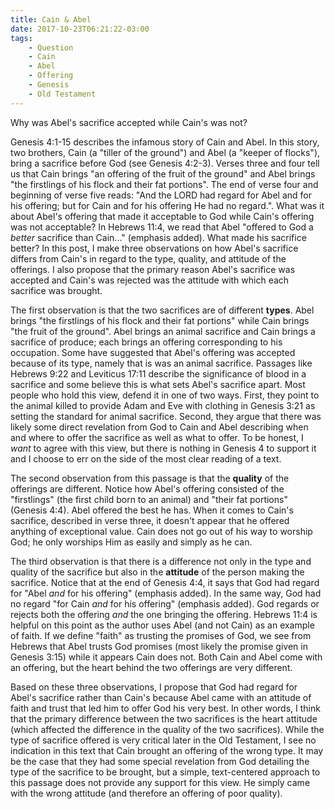 ```yaml
---
title: Cain & Abel
date: 2017-10-23T06:21:22-03:00
tags:
    - Question
    - Cain
    - Abel
    - Offering
    - Genesis
    - Old Testament
---
```


Why was Abel's sacrifice accepted while Cain's was not?

Genesis 4:1-15 describes the infamous story of Cain and Abel. In this story, two brothers, Cain (a "tiller of the ground") and Abel (a "keeper of flocks"), bring a sacrifice before God (see Genesis 4:2-3). Verses three and four tell us that Cain brings "an offering of the fruit of the ground" and Abel brings "the firstlings of his flock and their fat portions". The end of verse four and beginning of verse five reads: "And the LORD had regard for Abel and for his offering; but for Cain and for his offering He had no regard.". What was it about Abel's offering that made it acceptable to God while Cain's offering was not acceptable? In Hebrews 11:4, we read that Abel "offered to God a *better* sacrifice than Cain..." (emphasis added). What made his sacrifice better? In this post, I make three observations on how Abel's sacrifice differs from Cain's in regard to the type, quality, and attitude of the offerings. I also propose that the primary reason Abel's sacrifice was accepted and Cain's was rejected was the attitude with which each sacrifice was brought.

The first observation is that the two sacrifices are of different **types**. Abel brings "the firstlings of his flock and their fat portions" while Cain brings "the fruit of the ground". Abel brings an animal sacrifice and Cain brings a sacrifice of produce; each brings an offering corresponding to his occupation. Some have suggested that Abel's offering was accepted because of its type, namely that is was an animal sacrifice. Passages like Hebrews 9:22 and Leviticus 17:11 describe the significance of blood in a sacrifice and some believe this is what sets Abel's sacrifice apart. Most people who hold this view, defend it in one of two ways. First, they point to the animal killed to provide Adam and Eve with clothing in Genesis 3:21 as setting the standard for animal sacrifice. Second, they argue that there was likely some direct revelation from God to Cain and Abel describing when and where to offer the sacrifice as well as what to offer. To be honest, I *want* to agree with this view, but there is nothing in Genesis 4 to support it and I choose to err on the side of the most clear reading of a text.

The second observation from this passage is that the **quality** of the offerings are different. Notice how Abel's offering consisted of the "firstlings" (the first child born to an animal) and "their fat portions" (Genesis 4:4). Abel offered the best he has. When it comes to Cain's sacrifice, described in verse three, it doesn't appear that he offered anything of exceptional value. Cain does not go out of his way to worship God; he only worships Him as easily and simply as he can.

The third observation is that there is a difference not only in the type and quality of the sacrifice but also in the **attitude** of the person making the sacrifice. Notice that at the end of Genesis 4:4, it says that God had regard for "Abel *and* for his offering" (emphasis added). In the same way, God had no regard "for Cain *and* for his offering" (emphasis added). God regards or rejects both the offering *and* the one bringing the offering. Hebrews 11:4 is helpful on this point as the author uses Abel (and not Cain) as an example of faith. If we define "faith" as trusting the promises of God, we see from Hebrews that Abel trusts God promises (most likely the promise given in Genesis 3:15) while it appears Cain does not. Both Cain and Abel come with an offering, but the heart behind the two offerings are very different.

Based on these three observations, I propose that God had regard for Abel's sacrifice rather than Cain's because Abel came with an attitude of faith and trust that led him to offer God his very best. In other words, I think that the primary difference between the two sacrifices is the heart attitude (which affected the difference in the quality of the two sacrifices). While the type of sacrifice offered is very critical later in the Old Testament, I see no indication in this text that Cain brought an offering of the wrong type. It may be the case that they had some special revelation from God detailing the type of the sacrifice to be brought, but a simple, text-centered approach to this passage does not provide any support for this view. He simply came with the wrong attitude (and therefore an offering of poor quality).
